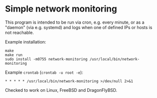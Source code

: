# Simple network monitoring

This program is intended to be run via cron, e.g. every minute, or as a "daemon" (via e.g. systemd) and logs when one of defined IPs or hosts is not reachable.

Example installation:

```
make
make run
sudo install -m0755 network-monitoring /usr/local/bin/network-monitoring
```

Example `crontab` (`crontab -u root -e`):

```
* * * * * /usr/local/bin/network-monitoring >/dev/null 2>&1
```

Checked to work on Linux, FreeBSD and DragonFlyBSD.
